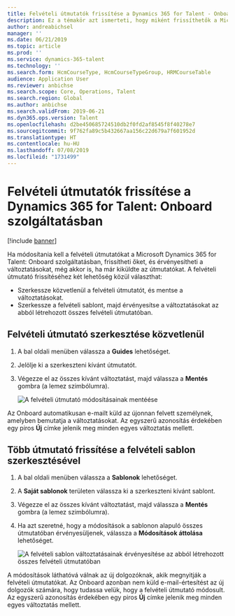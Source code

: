 ```yaml
---
title: Felvételi útmutatók frissítése a Dynamics 365 for Talent - Onboard szolgáltatásban
description: Ez a témakör azt ismerteti, hogy miként frissíthetők a Microsoft Dynamics 365 for Talent - Onboard, felvételi útmutatói, illetve hogyan lehet a meglévő útmutatók módosításait leküldeni.
author: andreabichsel
manager: ''
ms.date: 06/21/2019
ms.topic: article
ms.prod: ''
ms.service: dynamics-365-talent
ms.technology: ''
ms.search.form: HcmCourseType, HcmCourseTypeGroup, HRMCourseTable
audience: Application User
ms.reviewer: anbichse
ms.search.scope: Core, Operations, Talent
ms.search.region: Global
ms.author: anbichse
ms.search.validFrom: 2019-06-21
ms.dyn365.ops.version: Talent
ms.openlocfilehash: d2be450685724510db2f0fd2af8545f8f40278e7
ms.sourcegitcommit: 9f762fa89c5b432667aa156c22d679a7f601952d
ms.translationtype: HT
ms.contentlocale: hu-HU
ms.lasthandoff: 07/08/2019
ms.locfileid: "1731499"
---
```

# <a name="update-onboarding-guides-in-dynamics-365-for-talent-onboard"></a>Felvételi útmutatók frissítése a Dynamics 365 for Talent: Onboard szolgáltatásban

[!include [banner](includes/banner.md)]

Ha módosítania kell a felvételi útmutatókat a Microsoft Dynamics 365 for Talent: Onboard szolgáltatásban, frissítheti őket, és érvényesítheti a változtatásokat, még akkor is, ha már kiküldte az útmutatókat. A felvételi útmutató frissítéséhez két lehetőség közül választhat:

- Szerkessze közvetlenül a felvételi útmutatót, és mentse a változtatásokat.
- Szerkessze a felvételi sablont, majd érvényesítse a változtatásokat az abból létrehozott összes felvételi útmutatóban.

## <a name="edit-an-onboarding-guide-directly"></a>Felvételi útmutató szerkesztése közvetlenül

1. A bal oldali menüben válassza a **Guides** lehetőséget.
2. Jelölje ki a szerkeszteni kívánt útmutatót.
3. Végezze el az összes kívánt változtatást, majd válassza a **Mentés** gombra (a lemez szimbólumra).

    ![[A felvételi útmutató módosításainak mentéése](./media/onboard-save.png)](./media/onboard-save.png)

Az Onboard automatikusan e-mailt küld az újonnan felvett személynek, amelyben bemutatja a változtatásokat. Az egyszerű azonosítás érdekében egy piros **Új** címke jelenik meg minden egyes változtatás mellett.

## <a name="update-multiple-guides-by-editing-the-onboarding-template"></a>Több útmutató frissítése a felvételi sablon szerkesztésével

1. A bal oldali menüben válassza a **Sablonok** lehetőséget.
2. A **Saját sablonok** területen válassza ki a szerkeszteni kívánt sablont.
3. Végezze el az összes kívánt változtatást, majd válassza a **Mentés** gombra (a lemez szimbólumra).
4. Ha azt szeretné, hogy a módosítások a sablonon alapuló összes útmutatóban érvényesüljenek, válassza a **Módosítások áttolása** lehetőséget.

    ![[A felvételi sablon változtatásainak érvényesítése az abból létrehozott összes felvételi útmutatóban](./media/onboard-push-changes.png)](./media/onboard-push-changes.png)

A módosítások láthatóvá válnak az új dolgozóknak, akik megnyitják a felvételi útmutatókat. Az Onboard azonban nem küld e-mail-értesítést az új dolgozók számára, hogy tudassa velük, hogy a felvételi útmutató módosult. Az egyszerű azonosítás érdekében egy piros **Új** címke jelenik meg minden egyes változtatás mellett. 
